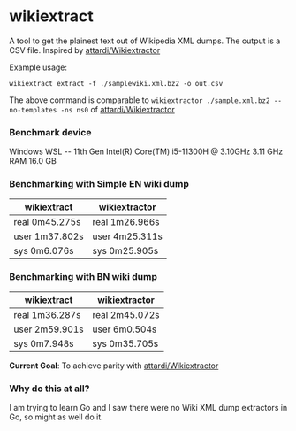 # wikiextract
A tool to get the plainest text out of Wikipedia XML dumps. The output is a CSV file. Inspired by [attardi/Wikiextractor](https://github.com/attardi/wikiextractor)

Example usage:

```
wikiextract extract -f ./samplewiki.xml.bz2 -o out.csv
```

The above command is comparable to `wikiextractor ./sample.xml.bz2 --no-templates -ns ns0` of [attardi/Wikiextractor](https://github.com/attardi/wikiextractor)


### Benchmark device
Windows WSL -- 11th Gen Intel(R) Core(TM) i5-11300H @ 3.10GHz   3.11 GHz RAM 16.0 GB

### Benchmarking with Simple EN wiki dump

| wikiextract| wikiextractor|
|------------|--------------|
|real    0m45.275s|real    1m26.966s|
|user    1m37.802s|user    4m25.311s|
|sys     0m6.076s|sys     0m25.905s|

### Benchmarking with BN wiki dump

| wikiextract| wikiextractor|
|------------|--------------|
|real    1m36.287s |real    2m45.072s|
|user    2m59.901s|user    6m0.504s|
|sys     0m7.948s|sys     0m35.705s|

**Current Goal**: To achieve parity with [attardi/Wikiextractor](https://github.com/attardi/wikiextractor)

### Why do this at all?

I am trying to learn Go and I saw there were no Wiki XML dump extractors in Go, so might as well do it.
